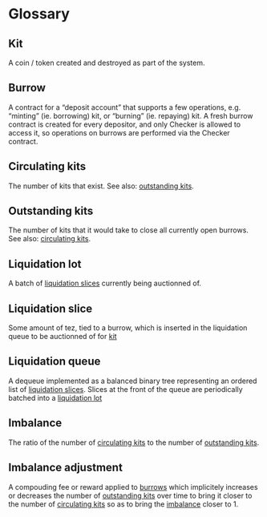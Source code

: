 # Glossary

## Kit

A coin / token created and destroyed as part of the system.

## Burrow

A contract for a “deposit account” that supports a few operations, e.g. “minting” (ie. borrowing) kit, or “burning” (ie. repaying) kit.
A fresh burrow contract is created for every depositor, and only Checker is allowed to access it, so operations on burrows are performed via the Checker contract.

## Circulating kits

The number of kits that exist. See also: [outstanding kits](#outstanding-kits).

## Outstanding kits

The number of kits that it would take to close all currently open burrows.
See also: [circulating kits](#circulating-kits).




## Liquidation lot

A batch of [liquidation slices](#liquidation-slice) currently being auctionned of.

## Liquidation slice

Some amount of tez, tied to a burrow, which is inserted in the liquidation queue to be auctionned of for [kit](#kit)

## Liquidation queue

A dequeue implemented as a balanced binary tree representing an ordered list of [liquidation slices](#liquidation-slice).
Slices at the front of the queue are periodically batched into a [liquidation lot](#liquidation-lot)

## Imbalance

The ratio of the number of [circulating kits](#circulating-kits) to the number
of [outstanding kits](#outstanding-kits).

## Imbalance adjustment

A compouding fee or reward applied to [burrows](#burrows) which implicitely
increases or decreases the number of [outstanding kits](#outstanding-kits)
over time to bring it closer to the number of [circulating kits](#circulating-kits)
so as to bring the [imbalance](#imbalance) closer to 1.
